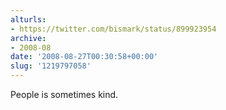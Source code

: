 ```yaml
---
alturls:
- https://twitter.com/bismark/status/899923954
archive:
- 2008-08
date: '2008-08-27T00:30:58+00:00'
slug: '1219797058'
---
```


People is sometimes kind.

